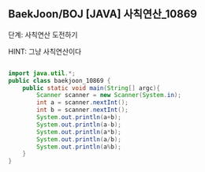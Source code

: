 ## BaekJoon/BOJ [JAVA] 사칙연산_10869

단계: 사칙연산 도전하기

HINT: 그냥 사칙연산이다

```java

import java.util.*;
public class baekjoon_10869 {
    public static void main(String[] argc){
        Scanner scanner = new Scanner(System.in);
        int a = scanner.nextInt();
        int b = scanner.nextInt();
        System.out.println(a+b);
        System.out.println(a-b);
        System.out.println(a*b);
        System.out.println(a/b);
        System.out.println(a%b);
    }
}

```
